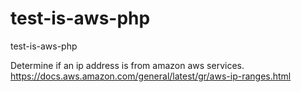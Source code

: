 # test-is-aws-php
test-is-aws-php

Determine if an ip address is from amazon aws services.  https://docs.aws.amazon.com/general/latest/gr/aws-ip-ranges.html
